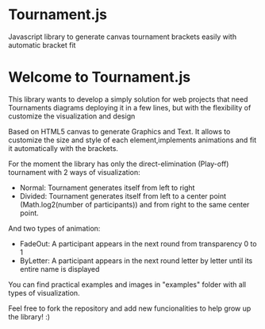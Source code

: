 # Tournament.js
Javascript library to generate canvas tournament brackets easily with automatic bracket fit

<h1> Welcome to Tournament.js </h1>

<p>This library wants to develop a simply solution for web projects that need Tournaments diagrams deploying it in a few lines, but with the flexibility of customize the visualization and design</p>

<p>Based on HTML5 canvas to generate Graphics and Text. It allows to customize the size and style of each element,implements animations and fit it automatically with the brackets.</p>

<p>For the moment the library has only the direct-elimination (Play-off) tournament with 2 ways of visualization:</p>

<ul>
  <li>Normal: Tournament  generates itself from left to right </li>
  <li>Divided: Tournament generates itself from left to a center point (Math.log2(number of participants)) and from right to the same center point.</li>
</ul>

<p>And two types of animation:</p>

<ul>
  <li>FadeOut: A participant appears in the next round from transparency 0 to 1</li>
  <li>ByLetter: A participant appears in the next round letter by letter until its entire name is displayed</li>
</ul>

<p>You can find practical examples and images in "examples" folder with all types of visualization.</p>

<p>Feel free to fork the repository and add new funcionalities to help grow up the library! :) </p>


